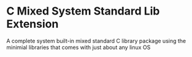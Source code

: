# C Mixed System Standard Lib Extension
 A complete system built-in mixed standard C library package using the minimial libraries that comes with just about any linux OS
